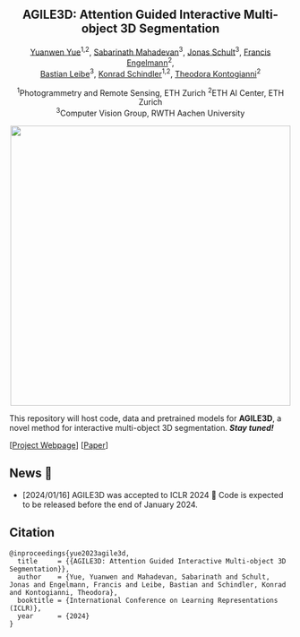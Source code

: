 <div align="center">
<h2 align="center">AGILE3D: Attention Guided Interactive Multi-object 3D Segmentation</h2>
<a href="https://n.ethz.ch/~yuayue/">Yuanwen Yue</a><sup>1,2</sup>, <a href="https://www.vision.rwth-aachen.de/person/218/">Sabarinath Mahadevan</a><sup>3</sup>, <a href="https://jonasschult.github.io/">Jonas Schult</a><sup>3</sup>, <a href="https://francisengelmann.github.io/">Francis Engelmann</a><sup>2</sup>, <br> <a href="https://www.vision.rwth-aachen.de/person/1/">Bastian Leibe</a><sup>3</sup>, <a href="https://igp.ethz.ch/personen/person-detail.html?persid=143986">Konrad Schindler</a><sup>1,2</sup>, <a href="https://theodorakontogianni.github.io/">Theodora Kontogianni</a><sup>2</sup>

<sup>1</sup>Photogrammetry and Remote Sensing, ETH Zurich
<sup>2</sup>ETH AI Center, ETH Zurich <br>
<sup>3</sup>Computer Vision Group, RWTH Aachen University

<img src="./imgs/teaser.gif" width="500"/>

</div>

This repository will host code, data and pretrained models for **AGILE3D**, a novel method for interactive multi-object 3D segmentation. **_Stay tuned!_**

[[Project Webpage](https://ywyue.github.io/AGILE3D/)]    [[Paper](https://arxiv.org/abs/2306.00977)]

## News :loudspeaker:

- [2024/01/16] AGILE3D was accepted to ICLR 2024 :tada: Code is expected to be released before the end of January 2024.

## Citation
```
@inproceedings{yue2023agile3d,
  title     = {{AGILE3D: Attention Guided Interactive Multi-object 3D Segmentation}},
  author    = {Yue, Yuanwen and Mahadevan, Sabarinath and Schult, Jonas and Engelmann, Francis and Leibe, Bastian and Schindler, Konrad and Kontogianni, Theodora},
  booktitle = {International Conference on Learning Representations (ICLR)},
  year      = {2024}
}
```